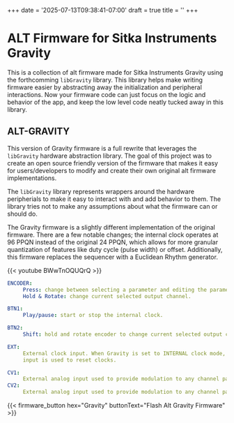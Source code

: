 +++
date = '2025-07-13T09:38:41-07:00'
draft = true
title = ''
+++

# ALT Firmware for Sitka Instruments Gravity

This is a collection of alt firmware made for Sitka Instruments Gravity
using the forthcomming `libGravity` library. This library helps make writing
firmware easier by abstracting away the initialization and peripheral
interactions. Now your firmware code can just focus on the logic and behavior
of the app, and keep the low level code neatly tucked away in this library.


## ALT-GRAVITY

This version of Gravity firmware is a full rewrite that leverages the
`libGravity` hardware abstraction library. The goal of this project was to
create an open source friendly version of the firmware that makes it easy
for users/developers to modify and create their own original alt firmware
implementations.

The `libGravity` library represents wrappers around the
hardware peripherials to make it easy to interact with and add behavior
to them. The library tries not to make any assumptions about what the
firmware can or should do.

The Gravity firmware is a slightly different implementation of the original
firmware. There are a few notable changes; the internal clock operates at
96 PPQN instead of the original 24 PPQN, which allows for more granular
quantization of features like duty cycle (pulse width) or offset.
Additionally, this firmware replaces the sequencer with a Euclidean Rhythm
generator.

{{< youtube BWwTnOQUQrQ >}}

```yaml
ENCODER:
     Press: change between selecting a parameter and editing the parameter.
     Hold & Rotate: change current selected output channel.

BTN1:
     Play/pause: start or stop the internal clock.

BTN2: 
     Shift: hold and rotate encoder to change current selected output channel.

EXT:
     External clock input. When Gravity is set to INTERNAL clock mode, this
     input is used to reset clocks.

CV1:
     External analog input used to provide modulation to any channel parameter.
CV2:
     External analog input used to provide modulation to any channel parameter.
```

{{< firmware_button hex="Gravity" buttonText="Flash Alt Gravity Firmware" >}}

